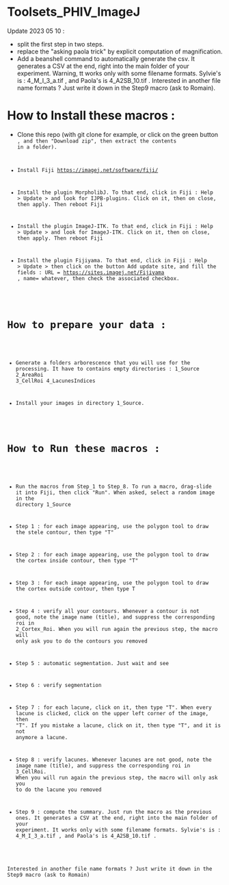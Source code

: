 # Toolsets_PHIV_ImageJ

Update 2023 05 10 : 
* split the first step in two steps. 
* replace the "asking paola trick" by explicit computation of magnification.
* Add a beanshell command to automatically generate the csv. It generates a CSV at the end, right into the main folder of your experiment. Warning, tt works only with some filename formats. Sylvie's is : 4_M_I_3_a.tif , and Paola's is 4_A2SB_10.tif . 
Interested in another file name formats ? Just write it down in the Step9 macro (ask to Romain).


# How to Install these macros :
* Clone this repo (with git clone for example, or click on the green button <Code>, and then "Download zip", then extract the contents in a folder). 

* Install Fiji https://imagej.net/software/fiji/

* Install the plugin MorpholibJ. To that end, click in Fiji : Help > Update > and look for IJPB-plugins. Click on it, then on close, then apply. Then reboot Fiji

* Install the plugin ImageJ-ITK. To that end, click in Fiji : Help > Update > and look for ImageJ-ITK. Click on it, then on close, then apply. Then reboot Fiji

* Install the plugin Fijiyama. To that end, click in Fiji : Help > Update > then click on the button Add update site, and fill the fields : URL = https://sites.imagej.net/Fijiyama , name= whatever, then check the associated checkbox.

  
# How to prepare your data :
* Generate a folders arborescence that you will use for the processing. It have to contains empty directories :
1_Source
2_AreaRoi
3_CellRoi
4_LacunesIndices

* Install your images in directory 1_Source.

# How to Run these macros :
* Run the macros from Step_1 to Step_8. To run a macro, drag-slide it into Fiji, then click "Run". When asked, select a random image in the directory 1_Source

* Step 1 : for each image appearing, use the polygon tool to draw the stele contour, then type "T"
* Step 2 : for each image appearing, use the polygon tool to draw the cortex inside contour, then type "T"
* Step 3 : for each image appearing, use the polygon tool to draw the cortex outside contour, then type T
* Step 4 : verify all your contours. Whenever a contour is not good, note the image name (title), and suppress the corresponding roi in 2_Cortex_Roi. When you will run again the previous step, the macro will only ask you to do the contours you removed
* Step 5 : automatic segmentation. Just wait and see
* Step 6 : verify segmentation
* Step 7 : for each lacune, click on it, then type "T". When every lacune is clicked, click on the upper left corner of the image, then "T". If you mistake a lacune, click on it, then type "T", and it is not anymore a lacune.
* Step 8 : verify lacunes. Whenever lacunes are not good, note the image name (title), and suppress the corresponding roi in 3_CellRoi. When you will run again the previous step, the macro will only ask you to do the lacune you removed
* Step 9 : compute the summary. Just run the macro as the previous ones. It generates a CSV at the end, right into the main folder of your experiment. It works only with some filename formats. Sylvie's is : 4_M_I_3_a.tif , and Paola's is 4_A2SB_10.tif . 

Interested in another file name formats ? Just write it down in the Step9 macro (ask to Romain)

